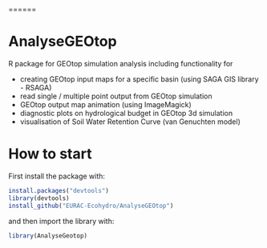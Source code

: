 
======
# AnalyseGEOtop
R package for GEOtop simulation analysis including functionality for
* creating GEOtop input maps for a specific basin (using SAGA GIS library - RSAGA)
* read single / multiple point output from GEOtop simulation 
* GEOtop output map animation (using ImageMagick)
* diagnostic plots on hydrological budget in GEOtop 3d simulation
* visualisation of Soil Water Retention Curve (van Genuchten model)

# How to start

First install the package with:

```R
install.packages("devtools")
library(devtools)
install_github("EURAC-Ecohydro/AnalyseGEOtop")
```

and then import the library with:

```R
library(AnalyseGeotop)
```
